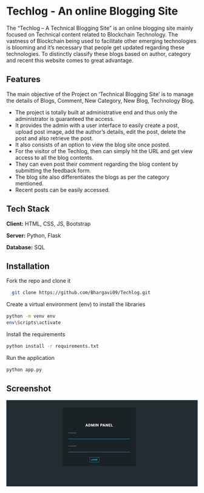 
# Techlog - An online Blogging Site

The “Techlog – A Technical Blogging Site” is an online blogging site mainly focused on Technical content related to Blockchain Technology. The vastness of Blockchain being used to facilitate other emerging technologies is blooming and it’s necessary that people get updated regarding these technologies. To distinctly classify these blogs based on author, category and recent this website comes to great advantage.


## Features
The main objective of the Project on ‘Technical Blogging Site’ is to manage the details of Blogs, Comment, New Category, New Blog, Technology Blog.

- The project is totally built at administrative end and thus only the administrator is guaranteed the access.
- It provides the admin with a user interface to easily create a post, upload post image, add the author’s details, edit the post, delete the post and also retrieve the post. 
- It also consists of an option to view the blog site once posted.
- For the visitor of the Techlog, then can simply hit the URL and get view access to all the blog contents.
- They can even post their comment regarding the blog content by submitting the feedback form.
- The blog site also differentiates the blogs as per the category mentioned. 
- Recent posts can be easily accessed.


## Tech Stack

**Client:** HTML, CSS, JS, Bootstrap

**Server:** Python, Flask

**Database:** SQL


## Installation

Fork the repo and clone it

```bash
  git clone https://github.com/Bhargavi09/Techlog.git
```

Create a virtual environment (env) to install the libraries

```bash
python -m venv env
env\Scripts\activate
```
Install the requirements

```bash
python install -r requirements.txt
```
Run the application

```bash
python app.py
```
## Screenshot
![](screenshots/admin.png)
